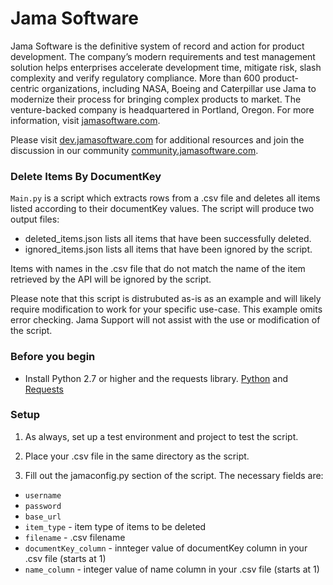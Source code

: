 
# Jama Software
Jama Software is the definitive system of record and action for product development. The company’s modern requirements and test management solution helps enterprises accelerate development time, mitigate risk, slash complexity and verify regulatory compliance. More than 600 product-centric organizations, including NASA, Boeing and Caterpillar use Jama to modernize their process for bringing complex products to market. The venture-backed company is headquartered in Portland, Oregon. For more information, visit [jamasoftware.com](http://jamasoftware.com).

Please visit [dev.jamasoftware.com](http://dev.jamasoftware.com) for additional resources and join the discussion in our community [community.jamasoftware.com](http://community.jamasoftware.com).

### Delete Items By DocumentKey
```Main.py``` is a script which extracts rows from a .csv file and deletes all items listed according to their documentKey values. 
The script will produce two output files: 
  - deleted_items.json lists all items that have been successfully deleted. 
  - ignored_items.json lists all items that have been ignored by the script. 

Items with names in the .csv file that do not match the name of the item retrieved by the API will be ignored by the script. 

Please note that this script is distrubuted as-is as an example and will likely require modification to work for your specific use-case.  This example omits error checking. Jama Support will not assist with the use or modification of the script.

### Before you begin
- Install Python 2.7 or higher and the requests library.  [Python](https://www.python.org/) and [Requests](http://docs.python-requests.org/en/latest/)

### Setup
1. As always, set up a test environment and project to test the script.

2. Place your .csv file in the same directory as the script.

3. Fill out the jamaconfig.py section of the script.  The necessary fields are:
  - ```username```
  - ```password```
  - ```base_url```
  - ```item_type``` - item type of items to be deleted
  - ```filename``` - .csv filename
  - ```documentKey_column``` - innteger value of documentKey column in your .csv file (starts at 1)
  - ```name_column``` - integer value of name column in your .csv file (starts at 1)

